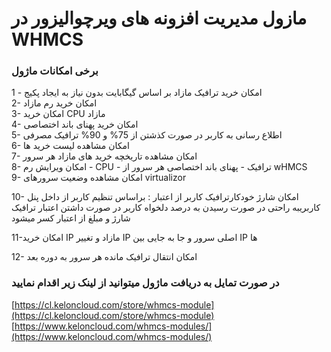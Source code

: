 مازول مدیریت افزونه های ویرچوالیزور در WHMCS
============================================

### برخی امکانات ماژول

1 - امکان خرید ترافیک مازاد بر اساس گیگابایت بدون نیاز به ایجاد پکیج  
2- امکان خرید رم مازاد  
3- امکان خرید CPU مازاد  
4- امکان خرید پهنای باند اختصاصی  
5- اطلاع رسانی به کاربر در صورت کذشتن از 75% و 90% ترافیک مصرفی  
6- امکان مشاهده لیست خرید ها  
7- امکان مشاهده تاریخچه خرید های مازاد هر سرور  
8- امکان ویرایش رم - CPU - ترافیک - پهنای باند اختصاصی هر سرور از wHMCS  
9- امکان مشاهده وضعیت سرورهای virtualizor

10- امکان شارژ خودکارترافیک کاربر از اعتبار : براساس تنظیم کاربر از داخل پنل کاربریبه راحتی در صورت رسیدن به درصد دلخواه کاربر در صورت داشتن اعتبار ترافیک شارژ و مبلغ از اعتبار کسر میشود

11-امکان خرید IP مازاد و تغییر IP اصلی سرور و جا به جایی بین IP ها

12- امکان انتقال ترافیک مانده هر سرور به دوره بعد



### در صورت تمایل به دریافت ماژول میتوانید از لینک زیر اقدام نمایید

[https://cl.keloncloud.com/store/whmcs-module](https://cl.keloncloud.com/store/whmcs-module)  
[https://www.keloncloud.com/whmcs-modules/](https://www.keloncloud.com/whmcs-modules/)
